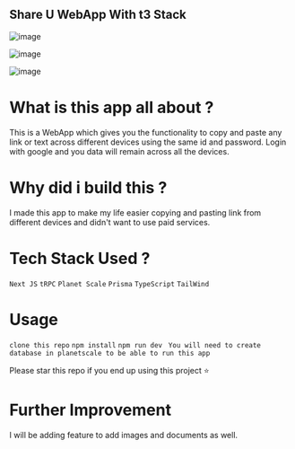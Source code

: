 ## Share U WebApp With t3 Stack

![image](https://user-images.githubusercontent.com/80502023/182637890-362719f6-a9e0-40b9-8d25-3e89d1550c1e.png)

![image](https://user-images.githubusercontent.com/80502023/182637665-550ef879-5889-43d8-8036-6e47bf06c156.png)

![image](https://user-images.githubusercontent.com/80502023/182637819-8883e1ca-3436-483a-b368-d9192c525e1d.png)


# What is this app all about ?

This is a WebApp which gives you the functionality to copy and paste any link or text across different devices using the same id and password. Login with google and you data will remain across all the devices.

# Why did i build this ?

I made this app to make my life easier copying and pasting link from different devices and didn't want to use paid services.

# Tech Stack Used ?

`` Next JS ``
`` tRPC ``
`` Planet Scale ``
`` Prisma ``
`` TypeScript ``
`` TailWind ``

# Usage 

`` clone this repo ``
` npm install `
` npm run dev `
` You will need to create database in planetscale to be able to run this app`

Please star this repo if you end up using this project ⭐

# Further Improvement 

I will be adding feature to add images and documents as well.
